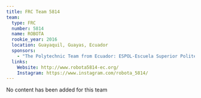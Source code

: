 ```yaml
---
title: FRC Team 5814
team:
  type: FRC
  number: 5814
  name: ROBOTA
  rookie_year: 2016
  location: Guayaquil, Guayas, Ecuador
  sponsors:
    - "The Polytechnic Team from Ecuador: ESPOL-Escuela Superior Politecnica del Litoral"
  links:
    Website: http://www.robota5814-ec.org/
    Instagram: https://www.instagram.com/robota_5814/
---
```

No content has been added for this team
